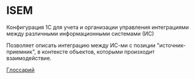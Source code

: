 # ISEM

Конфигурация 1С для учета и организации управления интеграциями между различными информационными системами (ИС)

Позволяет описать интеграцию между ИС-ми с позиции "источник-приемник", в контексте объектов, которыми произходит взаимодействие.

[Глоссарий](./docs/Glossary.md)